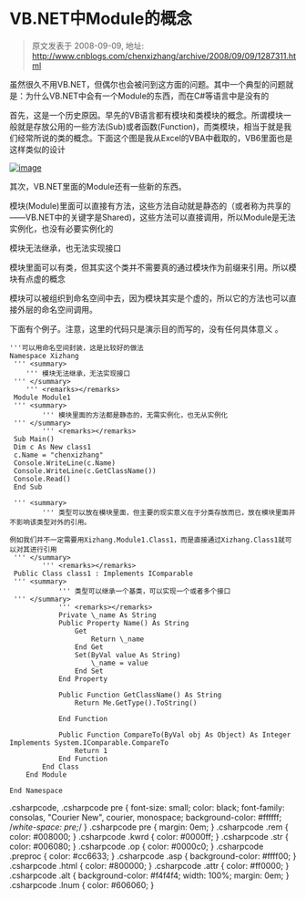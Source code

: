 # VB.NET中Module的概念 
> 原文发表于 2008-09-09, 地址: http://www.cnblogs.com/chenxizhang/archive/2008/09/09/1287311.html 


虽然很久不用VB.NET，但偶尔也会被问到这方面的问题。其中一个典型的问题就是：为什么VB.NET中会有一个Module的东西，而在C#等语言中是没有的

 首先，这是一个历史原因。早先的VB语言都有模块和类模块的概念。所谓模块一般就是存放公用的一些方法(Sub)或者函数(Function)，而类模块，相当于就是我们经常所说的类的概念。下面这个图是我从Excel的VBA中截取的，VB6里面也是这样类似的设计

 [![image](http://www.cnblogs.com/images/cnblogs_com/chenxizhang/WindowsLiveWriter/VB.NETModule_873C/image_thumb.png)](http://www.cnblogs.com/images/cnblogs_com/chenxizhang/WindowsLiveWriter/VB.NETModule_873C/image_2.png) 

 其次，VB.NET里面的Module还有一些新的东西。

 模块(Module)里面可以直接有方法，这些方法自动就是静态的（或者称为共享的——VB.NET中的关键字是Shared)，这些方法可以直接调用，所以Module是无法实例化，也没有必要实例化的

 模块无法继承，也无法实现接口

 模块里面可以有类，但其实这个类并不需要真的通过模块作为前缀来引用。所以模块有点虚的概念

 模块可以被组织到命名空间中去，因为模块其实是个虚的，所以它的方法也可以直接外层的命名空间调用。

 下面有个例子。注意，这里的代码只是演示目的而写的，没有任何具体意义 。


```
'''可以用命名空间封装，这是比较好的做法
Namespace Xizhang
 ''' <summary>
    ''' 模块无法继承，无法实现接口
 ''' </summary>
    ''' <remarks></remarks>
 Module Module1
 ''' <summary>
        ''' 模块里面的方法都是静态的，无需实例化，也无从实例化
 ''' </summary>
        ''' <remarks></remarks>
 Sub Main()
 Dim c As New class1
 c.Name = "chenxizhang"
 Console.WriteLine(c.Name)
 Console.WriteLine(c.GetClassName())
 Console.Read()
 End Sub

 ''' <summary>
        ''' 类型可以放在模块里面，但主要的现实意义在于分类存放而已，放在模块里面并不影响该类型对外的引用。
```

```
例如我们并不一定需要用Xizhang.Module1.Class1，而是直接通过Xizhang.Class1就可以对其进行引用
 ''' </summary>
        ''' <remarks></remarks>
 Public Class class1 : Implements IComparable
 ''' <summary>
            ''' 类型可以继承一个基类，可以实现一个或者多个接口
 ''' </summary>
            ''' <remarks></remarks>
            Private \_name As String
            Public Property Name() As String
                Get
                    Return \_name
                End Get
                Set(ByVal value As String)
                    \_name = value
                End Set
            End Property

            Public Function GetClassName() As String
                Return Me.GetType().ToString()

            End Function

            Public Function CompareTo(ByVal obj As Object) As Integer Implements System.IComparable.CompareTo
                Return 1
            End Function
        End Class
    End Module

End Namespace

```

.csharpcode, .csharpcode pre
{
 font-size: small;
 color: black;
 font-family: consolas, "Courier New", courier, monospace;
 background-color: #ffffff;
 /*white-space: pre;*/
}
.csharpcode pre { margin: 0em; }
.csharpcode .rem { color: #008000; }
.csharpcode .kwrd { color: #0000ff; }
.csharpcode .str { color: #006080; }
.csharpcode .op { color: #0000c0; }
.csharpcode .preproc { color: #cc6633; }
.csharpcode .asp { background-color: #ffff00; }
.csharpcode .html { color: #800000; }
.csharpcode .attr { color: #ff0000; }
.csharpcode .alt 
{
 background-color: #f4f4f4;
 width: 100%;
 margin: 0em;
}
.csharpcode .lnum { color: #606060; }
